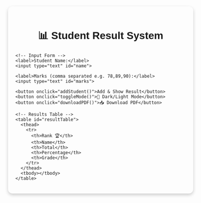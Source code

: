 <!DOCTYPE html>
<html lang="en">
<head>
  <meta charset="UTF-8">
  <title>Student Result System</title>
  <style>
    body {
      font-family: Arial, sans-serif;
      margin: 20px;
      transition: background 0.3s, color 0.3s;
    }
    h1 {
      text-align: center;
      margin-bottom: 20px;
    }
    .container {
      max-width: 800px;
      margin: auto;
      padding: 20px;
      border-radius: 12px;
      box-shadow: 0 4px 10px rgba(0,0,0,0.2);
    }
    label {
      display: block;
      margin-top: 10px;
    }
    input {
      padding: 8px;
      margin-top: 5px;
      width: 100%;
      border-radius: 6px;
      border: 1px solid #ccc;
    }
    button {
      margin-top: 15px;
      padding: 10px 20px;
      border: none;
      background: #007bff;
      color: white;
      border-radius: 6px;
      cursor: pointer;
    }
    button:hover { background: #0056b3; }
    .dark-mode {
      background: #1e1e1e;
      color: #f5f5f5;
    }
    .dark-mode input {
      background: #333;
      color: #fff;
      border: 1px solid #777;
    }
    table {
      margin-top: 20px;
      border-collapse: collapse;
      width: 100%;
    }
    th, td {
      padding: 10px;
      border: 1px solid #ddd;
      text-align: center;
    }
    th { background: #007bff; color: white; }
    .dark-mode th { background: #333; }
    .rank {
      font-weight: bold;
      color: green;
    }
  </style>
</head>
<body>
  <div class="container">
    <h1>📊 Student Result System</h1>

    <!-- Input Form -->
    <label>Student Name:</label>
    <input type="text" id="name">

    <label>Marks (comma separated e.g. 78,89,90):</label>
    <input type="text" id="marks">

    <button onclick="addStudent()">Add & Show Result</button>
    <button onclick="toggleMode()">🌙 Dark/Light Mode</button>
    <button onclick="downloadPDF()">📥 Download PDF</button>

    <!-- Results Table -->
    <table id="resultTable">
      <thead>
        <tr>
          <th>Rank 🏆</th>
          <th>Name</th>
          <th>Total</th>
          <th>Percentage</th>
          <th>Grade</th>
        </tr>
      </thead>
      <tbody></tbody>
    </table>
  </div>

  <script>
    let students = [];

    function calculateGrade(percentage) {
      if (percentage >= 90) return "A+";
      if (percentage >= 75) return "A";
      if (percentage >= 60) return "B";
      if (percentage >= 45) return "C";
      if (percentage >= 33) return "D";
      return "F";
    }

    function addStudent() {
      const name = document.getElementById("name").value.trim();
      const marksInput = document.getElementById("marks").value.trim();

      if (!name || !marksInput) {
        alert("Please enter name and marks!");
        return;
      }

      const marksArray = marksInput.split(",").map(m => parseInt(m.trim()));
      if (marksArray.some(isNaN)) {
        alert("Enter valid numeric marks!");
        return;
      }

      const total = marksArray.reduce((a, b) => a + b, 0);
      const percentage = (total / (marksArray.length * 100)) * 100;
      const grade = calculateGrade(percentage);

      students.push({ name, total, percentage, grade });

      students.sort((a, b) => b.percentage - a.percentage);

      showTable();
      document.getElementById("name").value = "";
      document.getElementById("marks").value = "";
    }

    function showTable() {
      const tbody = document.querySelector("#resultTable tbody");
      tbody.innerHTML = "";

      students.forEach((s, index) => {
        let row = `<tr>
          <td class="rank">${index + 1}</td>
          <td>${s.name}</td>
          <td>${s.total}</td>
          <td>${s.percentage.toFixed(2)}%</td>
          <td>${s.grade}</td>
        </tr>`;
        tbody.innerHTML += row;
      });
    }

    function toggleMode() {
      document.body.classList.toggle("dark-mode");
    }

    function downloadPDF() {
      window.print();
    }
  </script>
</body>
</html>
